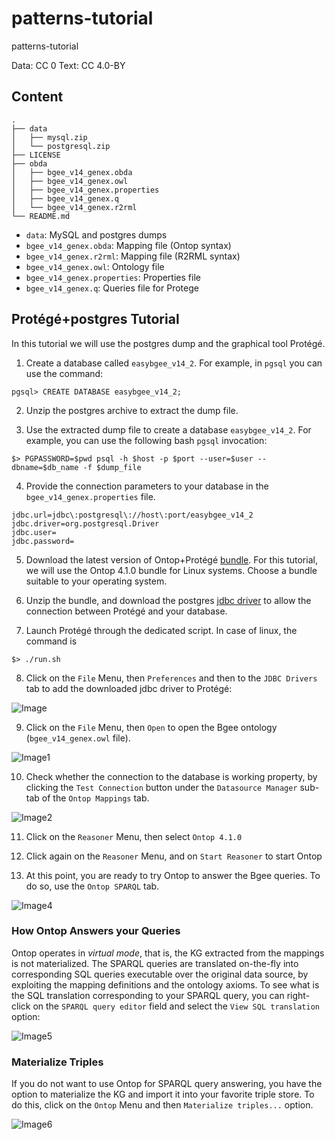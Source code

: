 # patterns-tutorial
patterns-tutorial

Data: CC 0
Text: CC 4.0-BY

## Content

~~~
.
├── data
│   ├── mysql.zip
│   └── postgresql.zip
├── LICENSE
├── obda
│   ├── bgee_v14_genex.obda
│   ├── bgee_v14_genex.owl
│   ├── bgee_v14_genex.properties
│   ├── bgee_v14_genex.q
│   └── bgee_v14_genex.r2rml
└── README.md
~~~

- `data`: MySQL and postgres dumps
- `bgee_v14_genex.obda`: Mapping file (Ontop syntax)
- `bgee_v14_genex.r2rml`: Mapping file (R2RML syntax)
- `bgee_v14_genex.owl`: Ontology file
- `bgee_v14_genex.properties`: Properties file
- `bgee_v14_genex.q`: Queries file for Protege

## Protégé+postgres Tutorial

In this tutorial we will use the postgres dump and the graphical tool Protégé. 

1) Create a database called `easybgee_v14_2`. For example, in `pgsql` you can use the command:

~~~
pgsql> CREATE DATABASE easybgee_v14_2;
~~~

2) Unzip the postgres archive to extract the dump file.

3) Use the extracted dump file to create a database `easybgee_v14_2`. For example, you can use the following bash `pgsql` invocation:

~~~
$> PGPASSWORD=$pwd psql -h $host -p $port --user=$user --dbname=$db_name -f $dump_file
~~~

4) Provide the connection parameters to your database in the `bgee_v14_genex.properties` file.

~~~
jdbc.url=jdbc\:postgresql\://host\:port/easybgee_v14_2
jdbc.driver=org.postgresql.Driver
jdbc.user=
jdbc.password=
~~~

5) Download the latest version of Ontop+Protégé [bundle](https://sourceforge.net/projects/ontop4obda/files/). For this tutorial, we will use the Ontop 4.1.0 bundle for Linux systems. Choose a bundle suitable to your operating system.

6) Unzip the bundle, and download the postgres [jdbc driver](https://jdbc.postgresql.org/) to allow the connection between Protégé and your database. 

7) Launch Protégé through the dedicated script. In case of linux, the command is

~~~
$> ./run.sh
~~~

8) Click on the `File` Menu, then `Preferences` and then to the `JDBC Drivers` tab to add the downloaded jdbc driver to Protégé:

![Image](img/jdbc-protege.png)

9) Click on the `File` Menu, then `Open` to open the Bgee ontology (`bgee_v14_genex.owl` file).

![Image1](img/open-onto-protege.png)

10) Check whether the connection to the database is working property, by clicking the `Test Connection` button under the `Datasource Manager` sub-tab of the `Ontop Mappings` tab.

 ![Image2](img/check-connection-protege.png)

11) Click on the `Reasoner` Menu, then select `Ontop 4.1.0`

12) Click again on the `Reasoner` Menu, and on `Start Reasoner` to start Ontop

13) At this point, you are ready to try Ontop to answer the Bgee queries. To do so, use the `Ontop SPARQL` tab.

![Image4](img/sparql-protege.png)

### How Ontop Answers your Queries

Ontop operates in _virtual mode_, that is, the KG extracted from the mappings is not materialized. The SPARQL queries are translated on-the-fly into corresponding SQL queries executable over the original data source, by exploiting the mapping definitions and the ontology axioms. To see what is the SQL translation corresponding to your SPARQL query, you can right-click on the `SPARQL query editor` field and select the `View SQL translation` option:

![Image5](img/sql-translation.png)

### Materialize Triples

If you do not want to use Ontop for SPARQL query answering, you have the option to materialize the KG and import it into your favorite triple store. To do this, click on the `Ontop` Menu and then `Materialize triples...` option.

![Image6](img/materialize-protege.png)

